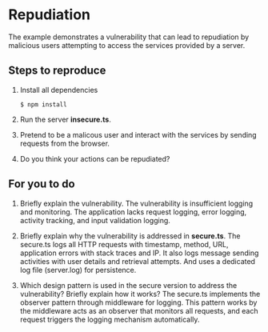 # Repudiation

The example demonstrates a vulnerability that can lead to repudiation by malicious users attempting to access the services provided by a server.

## Steps to reproduce

1. Install all dependencies

    `$ npm install`

2. Run the server __insecure.ts__.

3. Pretend to be a malicous user and interact with the services by sending requests from the browser.

4. Do you think your actions can be repudiated?

## For you to do

1. Briefly explain the vulnerability.
The vulnerability is insufficient logging and monitoring. The application lacks request logging, error logging, activity tracking, and input validation logging.

2. Briefly explain why the vulnerability is addressed in __secure.ts__.
The secure.ts logs all HTTP requests with timestamp, method, URL, application errors with stack traces and IP. It also logs message sending activities with user details and retrieval attempts. And uses a dedicated log file (server.log) for persistence. 

3. Which design pattern is used in the secure version to address the vulnerability? Briefly explain how it works?
The secure.ts implements the observer pattern through middleware for logging. This pattern works by the middleware acts as an observer that monitors all requests, and each request triggers the logging mechanism automatically.